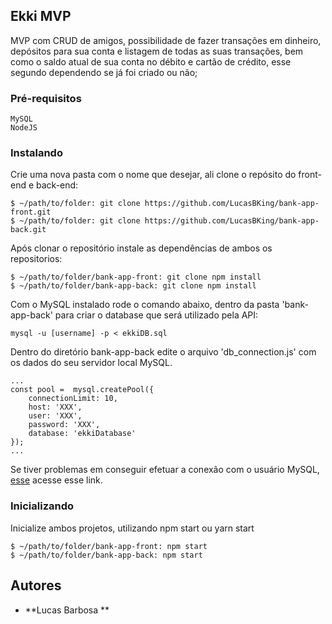 ## Ekki MVP

MVP com CRUD de amigos, possibilidade de fazer transações em dinheiro, depósitos para sua conta e listagem de todas as suas transações, bem como o saldo atual de sua conta no débito e cartão de crédito, esse segundo dependendo se já foi criado ou não;

### Pré-requisitos

```
MySQL
NodeJS
```

### Instalando
Crie uma nova pasta com o nome que desejar, ali clone o repósito do front-end e back-end:
```
$ ~/path/to/folder: git clone https://github.com/LucasBKing/bank-app-front.git
$ ~/path/to/folder: git clone https://github.com/LucasBKing/bank-app-back.git
```

Após clonar o repositório instale as dependências de ambos os repositorios:

```
$ ~/path/to/folder/bank-app-front: git clone npm install
$ ~/path/to/folder/bank-app-back: git clone npm install
```

Com o MySQL instalado rode o comando abaixo, dentro da pasta 'bank-app-back' para criar o database que será utilizado pela API:

```
mysql -u [username] -p < ekkiDB.sql
```

Dentro do diretório bank-app-back edite o arquivo 'db_connection.js' com os dados do seu servidor local MySQL.

```
...
const pool =  mysql.createPool({
    connectionLimit: 10,
    host: 'XXX',
    user: 'XXX',
    password: 'XXX',
    database: 'ekkiDatabase'
});
...
```

Se tiver problemas em conseguir efetuar a conexão com o usuário MySQL, [esse](https://dev.mysql.com/doc/refman/8.0/en/creating-accounts.html) acesse esse link.


### Inicializando

Inicialize ambos projetos, utilizando npm start ou yarn start
```
$ ~/path/to/folder/bank-app-front: npm start
$ ~/path/to/folder/bank-app-back: npm start
```

## Autores
* **Lucas Barbosa **
